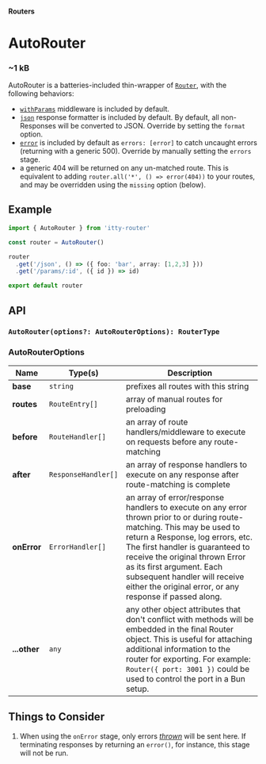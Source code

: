 #### Routers
# AutoRouter <Badge type="warning" text="new in version 4.3+" />

### ~1 kB

AutoRouter is a batteries-included thin-wrapper of [`Router`](/docs/itty-router/routers/router), with the following behaviors:

- [`withParams`](/docs/itty-router/api#withparams) middleware is included by default.
- [`json`](/docs/itty-router/api#json) response formatter is included by default. By default, all non-Responses will be converted to JSON. Override by setting the `format` option.
- [`error`](/docs/itty-router/api#error) <Badge type="tip" text="response formatter" /> is included by default as `errors: [error]` to catch uncaught errors (returning with a generic 500). Override by manually setting the `errors` stage.
- a generic 404 will be returned on any un-matched route.  This is equivalent to adding `router.all('*', () => error(404))` to your routes, and may be overridden using the `missing` option (below).

## Example
```ts
import { AutoRouter } from 'itty-router'

const router = AutoRouter()

router
  .get('/json', () => ({ foo: 'bar', array: [1,2,3] }))
  .get('/params/:id', ({ id }) => id)

export default router
```

## API

### `AutoRouter(options?: AutoRouterOptions): RouterType`

### AutoRouterOptions
| Name | Type(s) | Description
| --- | --- | ---
| **base** | `string` | prefixes all routes with this string
| <span class="nowrap">**routes** <Badge type="danger" text="advanced" /></span> | `RouteEntry[]` | array of manual routes for preloading 
| <span class="nowrap">**before** <Badge type="warning" text="v4.3+" /></span> | `RouteHandler[]` | an array of route handlers/middleware to execute on requests before any route-matching
| <span class="nowrap">**after** <Badge type="warning" text="v4.3+" /></span> | `ResponseHandler[]` | an array of response handlers to execute on any response after route-matching is complete
| <span class="nowrap">**onError** <Badge type="warning" text="v4.3+" /></span> | `ErrorHandler[]` | an array of error/response handlers to execute on any error thrown prior to or during route-matching.  This may be used to return a Response, log errors, etc.  The first handler is guaranteed to receive the original thrown Error as its first argument.  Each subsequent handler will receive either the original error, or any response if passed along.
| **...other** <Badge type="warning" text="v4.1+" /> | `any` | any other object attributes that don't conflict with methods will be embedded in the final Router object.  This is useful for attaching additional information to the router for exporting.  For example: `Router({ port: 3001 })` could be used to control the port in a Bun setup.

## Things to Consider
1. When using the `onError` stage, only errors <em><u>thrown</u></em> will be sent here.  If terminating responses by returning an `error()`, for instance, this stage will not be run.

